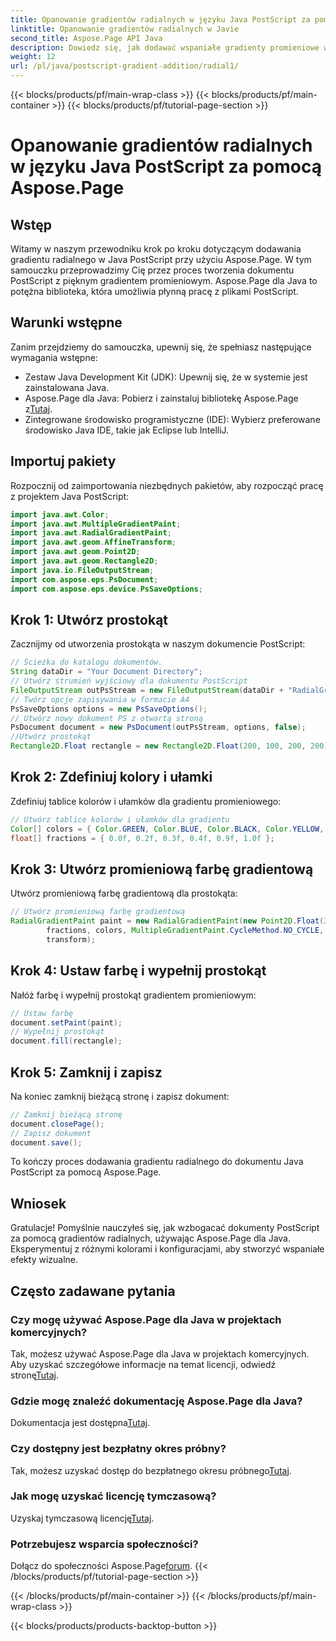```yaml
---
title: Opanowanie gradientów radialnych w języku Java PostScript za pomocą Aspose.Page
linktitle: Opanowanie gradientów radialnych w Javie
second_title: Aspose.Page API Java
description: Dowiedz się, jak dodawać wspaniałe gradienty promieniowe w Java PostScript przy użyciu Aspose.Page dla Java. Ulepsz swoje dokumenty PostScript dzięki temu przewodnikowi krok po kroku.
weight: 12
url: /pl/java/postscript-gradient-addition/radial1/
---
```


{{< blocks/products/pf/main-wrap-class >}}
{{< blocks/products/pf/main-container >}}
{{< blocks/products/pf/tutorial-page-section >}}

# Opanowanie gradientów radialnych w języku Java PostScript za pomocą Aspose.Page

## Wstęp
Witamy w naszym przewodniku krok po kroku dotyczącym dodawania gradientu radialnego w Java PostScript przy użyciu Aspose.Page. W tym samouczku przeprowadzimy Cię przez proces tworzenia dokumentu PostScript z pięknym gradientem promieniowym. Aspose.Page dla Java to potężna biblioteka, która umożliwia płynną pracę z plikami PostScript.
## Warunki wstępne
Zanim przejdziemy do samouczka, upewnij się, że spełniasz następujące wymagania wstępne:
- Zestaw Java Development Kit (JDK): Upewnij się, że w systemie jest zainstalowana Java.
-  Aspose.Page dla Java: Pobierz i zainstaluj bibliotekę Aspose.Page z[Tutaj](https://releases.aspose.com/page/java/).
- Zintegrowane środowisko programistyczne (IDE): Wybierz preferowane środowisko Java IDE, takie jak Eclipse lub IntelliJ.
## Importuj pakiety
Rozpocznij od zaimportowania niezbędnych pakietów, aby rozpocząć pracę z projektem Java PostScript:
```java
import java.awt.Color;
import java.awt.MultipleGradientPaint;
import java.awt.RadialGradientPaint;
import java.awt.geom.AffineTransform;
import java.awt.geom.Point2D;
import java.awt.geom.Rectangle2D;
import java.io.FileOutputStream;
import com.aspose.eps.PsDocument;
import com.aspose.eps.device.PsSaveOptions;
```
## Krok 1: Utwórz prostokąt
Zacznijmy od utworzenia prostokąta w naszym dokumencie PostScript:
```java
// Ścieżka do katalogu dokumentów.
String dataDir = "Your Document Directory";
// Utwórz strumień wyjściowy dla dokumentu PostScript
FileOutputStream outPsStream = new FileOutputStream(dataDir + "RadialGradient1_outPS.ps");
// Twórz opcje zapisywania w formacie A4
PsSaveOptions options = new PsSaveOptions();
// Utwórz nowy dokument PS z otwartą stroną
PsDocument document = new PsDocument(outPsStream, options, false);
//Utwórz prostokąt
Rectangle2D.Float rectangle = new Rectangle2D.Float(200, 100, 200, 200);
```
## Krok 2: Zdefiniuj kolory i ułamki
Zdefiniuj tablice kolorów i ułamków dla gradientu promieniowego:
```java
// Utwórz tablice kolorów i ułamków dla gradientu
Color[] colors = { Color.GREEN, Color.BLUE, Color.BLACK, Color.YELLOW, new Color(245, 245, 220), Color.RED };
float[] fractions = { 0.0f, 0.2f, 0.3f, 0.4f, 0.9f, 1.0f };
```
## Krok 3: Utwórz promieniową farbę gradientową
Utwórz promieniową farbę gradientową dla prostokąta:
```java
// Utwórz promieniową farbę gradientową
RadialGradientPaint paint = new RadialGradientPaint(new Point2D.Float(300, 200), 100, new Point2D.Float(300, 200),
        fractions, colors, MultipleGradientPaint.CycleMethod.NO_CYCLE, MultipleGradientPaint.ColorSpaceType.SRGB,
        transform);
```
## Krok 4: Ustaw farbę i wypełnij prostokąt
Nałóż farbę i wypełnij prostokąt gradientem promieniowym:
```java
// Ustaw farbę
document.setPaint(paint);
// Wypełnij prostokąt
document.fill(rectangle);
```
## Krok 5: Zamknij i zapisz
Na koniec zamknij bieżącą stronę i zapisz dokument:
```java
// Zamknij bieżącą stronę
document.closePage();
// Zapisz dokument
document.save();
```
To kończy proces dodawania gradientu radialnego do dokumentu Java PostScript za pomocą Aspose.Page.
## Wniosek
Gratulacje! Pomyślnie nauczyłeś się, jak wzbogacać dokumenty PostScript za pomocą gradientów radialnych, używając Aspose.Page dla Java. Eksperymentuj z różnymi kolorami i konfiguracjami, aby stworzyć wspaniałe efekty wizualne.
## Często zadawane pytania
### Czy mogę używać Aspose.Page dla Java w projektach komercyjnych?
 Tak, możesz używać Aspose.Page dla Java w projektach komercyjnych. Aby uzyskać szczegółowe informacje na temat licencji, odwiedź stronę[Tutaj](https://purchase.aspose.com/buy).
### Gdzie mogę znaleźć dokumentację Aspose.Page dla Java?
 Dokumentacja jest dostępna[Tutaj](https://reference.aspose.com/page/java/).
### Czy dostępny jest bezpłatny okres próbny?
 Tak, możesz uzyskać dostęp do bezpłatnego okresu próbnego[Tutaj](https://releases.aspose.com/).
### Jak mogę uzyskać licencję tymczasową?
 Uzyskaj tymczasową licencję[Tutaj](https://purchase.aspose.com/temporary-license/).
### Potrzebujesz wsparcia społeczności?
 Dołącz do społeczności Aspose.Page[forum](https://forum.aspose.com/c/page/39).
{{< /blocks/products/pf/tutorial-page-section >}}

{{< /blocks/products/pf/main-container >}}
{{< /blocks/products/pf/main-wrap-class >}}

{{< blocks/products/products-backtop-button >}}
